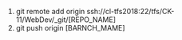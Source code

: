 1. git remote add origin ssh://cl-tfs2018:22/tfs/CK-11/WebDev/_git/[REPO_NAME]
2.  git push origin [BARNCH_MAME]
